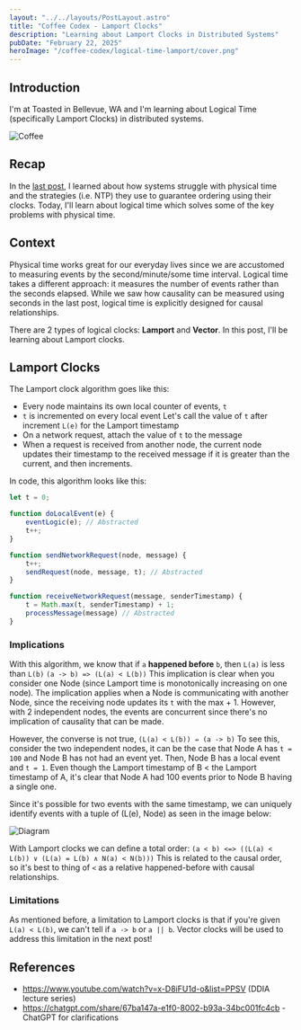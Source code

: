 ```yaml
---
layout: "../../layouts/PostLayout.astro"
title: "Coffee Codex - Lamport Clocks"
description: "Learning about Lamport Clocks in Distributed Systems"
pubDate: "February 22, 2025"
heroImage: "/coffee-codex/logical-time-lamport/cover.png"
---
```


## Introduction
I'm at Toasted in Bellevue, WA and I'm learning about Logical Time (specifically Lamport Clocks) in distributed systems.

![Coffee](/coffee-codex/logical-time-lamport/coffee.jpg)

## Recap

In the <a href="/blog/coffee-codex-causality-and-happens-before.md">last post</a>, I learned about how systems struggle with physical time and the strategies (i.e. NTP) they use to guarantee ordering using their clocks. Today, I'll learn about logical time which solves some of the key problems with physical time.

## Context

Physical time works great for our everyday lives since we are accustomed to measuring events by the second/minute/some time interval. Logical time takes a different approach: it measures the number of events rather than the seconds elapsed. While we saw how causality can be measured using seconds in the last post, logical time is explicitly designed for causal relationships.

There are 2 types of logical clocks: **Lamport** and **Vector**. In this post, I'll be learning about Lamport clocks.

## Lamport Clocks

The Lamport clock algorithm goes like this:
- Every node maintains its own local counter of events, `t`
- `t` is incremented on every local event
Let's call the value of `t` after increment `L(e)` for the Lamport timestamp
- On a network request, attach the value of `t` to the message
- When a request is received from another node, the current node updates their timestamp to the received message if it is greater than the current, and then increments.

In code, this algorithm looks like this:

```typescript
let t = 0;

function doLocalEvent(e) {
	eventLogic(e); // Abstracted
	t++;
}

function sendNetworkRequest(node, message) {
	t++;
	sendRequest(node, message, t); // Abstracted
}

function receiveNetworkRequest(message, senderTimestamp) {
	t = Math.max(t, senderTimestamp) + 1;
	processMessage(message) // Abstracted
} 
```

### Implications

With this algorithm, we know that if `a` **happened before** `b`, then `L(a)` is less than `L(b)`
`(a -> b) => (L(a) < L(b))`
This implication is clear when you consider one Node (since Lamport time is monotonically increasing on one node). The implication applies when a Node is communicating with another Node, since the receiving node updates its `t` with the max + 1. However, with 2 independent nodes, the events are concurrent since there's no implication of causality that can be made.

However, the converse is not true,
`(L(a) < L(b)) ⇏ (a -> b)`
To see this, consider the two independent nodes, it can be the case that Node A has `t = 100` and Node B has not had an event yet. Then, Node B has a local event and `t = 1`. Even though the Lamport timestamp of B < the Lamport timestamp of A, it's clear that Node A had 100 events prior to Node B having a single one.

Since it's possible for two events with the same timestamp, we can uniquely identify events with a tuple of (L(e), Node) as seen in the image below:

![Diagram](/coffee-codex/logical-time-lamport/diagram.png)

With Lamport clocks we can define a total order:
`(a < b) <=> ((L(a) < L(b)) ∨ (L(a) = L(b) ∧ N(a) < N(b)))`
This is related to the causal order, so it's best to thing of `<` as a relative happened-before with causal relationships. 

### Limitations
As mentioned before, a limitation to Lamport clocks is that if you're given `L(a) < L(b)`, we can't tell if `a -> b` or `a || b`. Vector clocks will be used to address this limitation in the next post!

## References
- https://www.youtube.com/watch?v=x-D8iFU1d-o&list=PPSV (DDIA lecture series)
- https://chatgpt.com/share/67ba147a-e1f0-8002-b93a-34bc001fc4cb - ChatGPT for clarifications